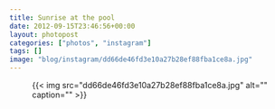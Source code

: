 ```yaml
---
title: Sunrise at the pool
date: 2012-09-15T23:46:56+00:00
layout: photopost
categories: ["photos", "instagram"]
tags: []
image: "blog/instagram/dd66de46fd3e10a27b28ef88fba1ce8a.jpg"
---
```


<figure class="photo photo--square">
  {{< img src="dd66de46fd3e10a27b28ef88fba1ce8a.jpg" alt="" caption="" >}}

</figure>


